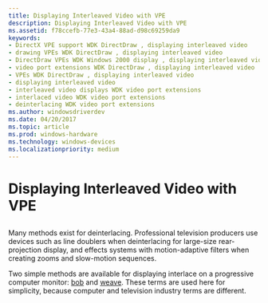 ```yaml
---
title: Displaying Interleaved Video with VPE
description: Displaying Interleaved Video with VPE
ms.assetid: f78ccefb-77e3-43a4-88ad-d98c69259da9
keywords:
- DirectX VPE support WDK DirectDraw , displaying interleaved video
- drawing VPEs WDK DirectDraw , displaying interleaved video
- DirectDraw VPEs WDK Windows 2000 display , displaying interleaved video
- video port extensions WDK DirectDraw , displaying interleaved video
- VPEs WDK DirectDraw , displaying interleaved video
- displaying interleaved video
- interleaved video displays WDK video port extensions
- interlaced video WDK video port extensions
- deinterlacing WDK video port extensions
ms.author: windowsdriverdev
ms.date: 04/20/2017
ms.topic: article
ms.prod: windows-hardware
ms.technology: windows-devices
ms.localizationpriority: medium
---
```


# Displaying Interleaved Video with VPE


## <span id="ddk_displaying_interleaved_video_with_vpe_gg"></span><span id="DDK_DISPLAYING_INTERLEAVED_VIDEO_WITH_VPE_GG"></span>


Many methods exist for deinterlacing. Professional television producers use devices such as line doublers when deinterlacing for large-size rear-projection display, and effects systems with motion-adaptive filters when creating zooms and slow-motion sequences.

Two simple methods are available for displaying interlace on a progressive computer monitor: [bob](bob-method.md) and [weave](weave-method.md). These terms are used here for simplicity, because computer and television industry terms are different.

 

 





